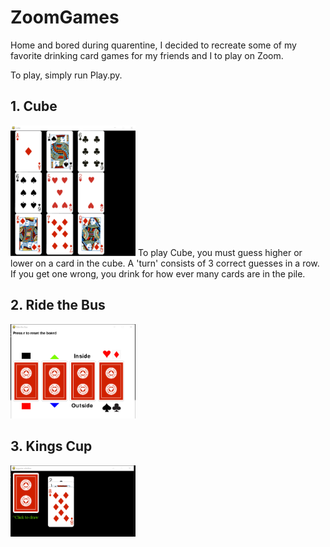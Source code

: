# ZoomGames
Home and bored during quarentine, I decided to recreate some of my favorite drinking card games for my friends and I to play on Zoom. 

To play, simply run Play.py.

## 1. Cube
<img src="https://github.com/thomasg8/ZoomGames/blob/master/Screenshots/CubeScreenshot.png" alt="CubeScreenshot" width="200"/>
To play Cube, you must guess higher or lower on a card in the cube. A 'turn' consists of 3 correct guesses in a row. If you get one wrong, you drink for how ever many cards are in the pile. 

## 2. Ride the Bus
<img src="https://github.com/thomasg8/ZoomGames/blob/master/Screenshots/RideTheBusScreenshot.png" alt="RideTheBusScreenshot" width="200"/>


## 3. Kings Cup
<img src="https://github.com/thomasg8/ZoomGames/blob/master/Screenshots/KingsCupScreenshot.png" alt="KingsCupScreenshot" width="200"/>


